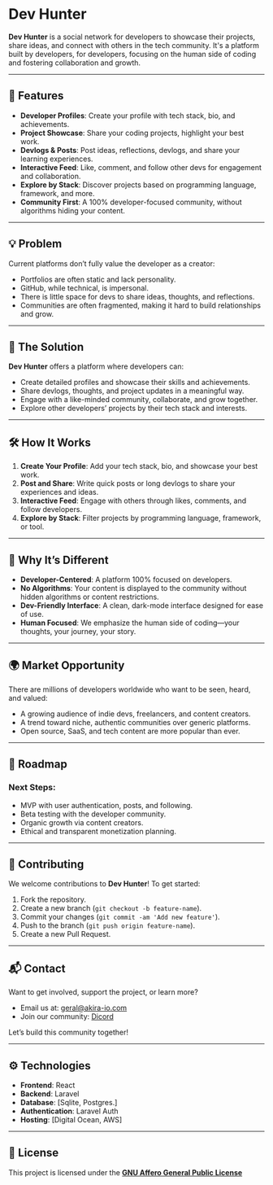 # Dev Hunter

**Dev Hunter** is a social network for developers to showcase their projects, share ideas, and connect with others in
the tech community. It's a platform built by developers, for developers, focusing on the human side of coding and
fostering collaboration and growth.

---

## 🚀 Features

- **Developer Profiles**: Create your profile with tech stack, bio, and achievements.
- **Project Showcase**: Share your coding projects, highlight your best work.
- **Devlogs & Posts**: Post ideas, reflections, devlogs, and share your learning experiences.
- **Interactive Feed**: Like, comment, and follow other devs for engagement and collaboration.
- **Explore by Stack**: Discover projects based on programming language, framework, and more.
- **Community First**: A 100% developer-focused community, without algorithms hiding your content.

---

## 💡 Problem

Current platforms don’t fully value the developer as a creator:

- Portfolios are often static and lack personality.
- GitHub, while technical, is impersonal.
- There is little space for devs to share ideas, thoughts, and reflections.
- Communities are often fragmented, making it hard to build relationships and grow.

---

## 🔧 The Solution

**Dev Hunter** offers a platform where developers can:

- Create detailed profiles and showcase their skills and achievements.
- Share devlogs, thoughts, and project updates in a meaningful way.
- Engage with a like-minded community, collaborate, and grow together.
- Explore other developers’ projects by their tech stack and interests.

---

## 🛠️ How It Works

1. **Create Your Profile**: Add your tech stack, bio, and showcase your best work.
2. **Post and Share**: Write quick posts or long devlogs to share your experiences and ideas.
3. **Interactive Feed**: Engage with others through likes, comments, and follow developers.
4. **Explore by Stack**: Filter projects by programming language, framework, or tool.

---

## 🎯 Why It’s Different

- **Developer-Centered**: A platform 100% focused on developers.
- **No Algorithms**: Your content is displayed to the community without hidden algorithms or content restrictions.
- **Dev-Friendly Interface**: A clean, dark-mode interface designed for ease of use.
- **Human Focused**: We emphasize the human side of coding—your thoughts, your journey, your story.

---

## 🌍 Market Opportunity

There are millions of developers worldwide who want to be seen, heard, and valued:

- A growing audience of indie devs, freelancers, and content creators.
- A trend toward niche, authentic communities over generic platforms.
- Open source, SaaS, and tech content are more popular than ever.

---

## 🚧 Roadmap

### Next Steps:

- MVP with user authentication, posts, and following.
- Beta testing with the developer community.
- Organic growth via content creators.
- Ethical and transparent monetization planning.

---

## 📝 Contributing

We welcome contributions to **Dev Hunter**! To get started:

1. Fork the repository.
2. Create a new branch (`git checkout -b feature-name`).
3. Commit your changes (`git commit -am 'Add new feature'`).
4. Push to the branch (`git push origin feature-name`).
5. Create a new Pull Request.

---

## 📬 Contact

Want to get involved, support the project, or learn more?

- Email us at: geral@akira-io.com
- Join our community: [Dicord](https://discord.gg/ghPqZg3RcZ)

Let’s build this community together!

---

## ⚙️ Technologies

- **Frontend**: React
- **Backend**: Laravel
- **Database**: [Sqlite, Postgres.]
- **Authentication**: Laravel Auth
- **Hosting**: [Digital Ocean, AWS]

---

## 🤝 License

This project is licensed under the **[GNU Affero General Public License](LICENSE.md)**

